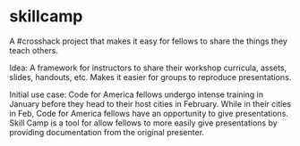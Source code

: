 skillcamp
=========

A #crosshack project that makes it easy for fellows to share the things they teach others.

Idea:
A framework for instructors to share their workshop curricula, assets, slides, handouts, etc. Makes it easier for groups to reproduce presentations.


Initial use case:
Code for America fellows undergo intense training in January before they head to their host cities in February. While in their cities in Feb, Code for America fellows have an opportunity to give presentations. Skill Camp is a tool for allow fellows to more easily give presentations by providing documentation from the original presenter.
